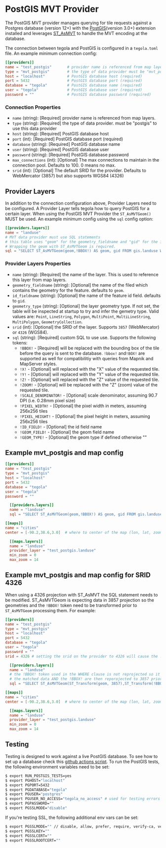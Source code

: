 # PostGIS MVT Provider

The PostGIS MVT provider manages querying for tile requests against a Postgres database (version 12+) with the [PostGIS](http://postgis.net/)(version 3.0+) extension installed and leverages [ST_AsMVT](https://postgis.net/docs/ST_AsMVT.html) to handle the MVT encoding at the database. 

The connection between tegola and PostGIS is configured in a `tegola.toml` file. An example minimum connection config:


```toml
[[providers]]
name = "test_postgis"       # provider name is referenced from map layers (required)
type = "mvt_postgis"        # the type of data provider must be "mvt_postgis" for this data provider (required)
host = "localhost"          # PostGIS database host (required)
port = 5432                 # PostGIS database port (required)
database = "tegola"         # PostGIS database name (required)
user = "tegola"             # PostGIS database user (required)
password = ""               # PostGIS database password (required)
```

### Connection Properties

- `name` (string): [Required] provider name is referenced from map layers.
- `type` (string): [Required] the type of data provider. must be "postgis" to use this data provider
- `host` (string): [Required] PostGIS database host
- `port` (int): [Required] PostGIS database port (required)
- `database` (string): [Required] PostGIS database name
- `user` (string): [Required] PostGIS database user
- `password` (string): [Required] PostGIS database password
- `max_connections` (int): [Optional] The max connections to maintain in the connection pool. Defaults to 100. 0 means no max.
- `srid` (int): [Optional] The default SRID for the provider. Defaults to WebMercator (3857) but also supports WGS84 (4326)

## Provider Layers

In addition to the connection configuration above, Provider Layers need to be configured. A Provider Layer tells tegola how to query PostGIS for a certain layer. When using the PostGIS MVT Provider the `ST_AsMVTGeom()` MUST be used. An example minimum config using the `sql` config option:

```toml
[[providers.layers]]
name = "landuse"
# MVT data provider must use SQL statements
# this table uses "geom" for the geometry_fieldname and "gid" for the id_fieldname so they don't need to be configured
# Wrapping the geom with ST_AsMVTGeom is required. 
sql = "SELECT ST_AsMVTGeom(geom,!BBOX!) AS geom, gid FROM gis.landuse WHERE geom && !BBOX!"
```

### Provider Layers Properties

- `name` (string): [Required] the name of the layer. This is used to reference this layer from map layers.
- `geometry_fieldname` (string): [Optional] the name of the filed which contains the geometry for the feature. defaults to `geom`.
- `id_fieldname` (string): [Optional] the name of the feature id field. defaults to `gid`.
- `geometry_type` (string): [Optional] the layer geometry type. If not set, the table will be inspected at startup to try and infer the gemetry type. Valid values are: `Point`, `LineString`, `Polygon`, `MultiPoint`, `MultiLineString`, `MultiPolygon`, `GeometryCollection`.
- `srid` (int): [Optional] the SRID of the layer. Supports `3857` (WebMercator) or `4326` (WGS84).
- `sql` (string): [Required] custom SQL to use use. Supports the following tokens:
  - `!BBOX!` - [Required] will be replaced with the bounding box of the tile before the query is sent to the database. `!bbox!` and`!BOX!` are supported as well for compatibilitiy with queries from Mapnik and MapServer styles.
  - `!X!` - [Optional] will replaced with the "X" value of the requested tile.
  - `!Y!` - [Optional] will replaced with the "Y" value of the requested tile.
  - `!Z!` - [Optional] will replaced with the "Z" value of the requested tile.
  - `!ZOOM!` - [Optional] will be replaced with the "Z" (zoom) value of the requested tile.
  - `!SCALE_DENOMINATOR!` - [Optional] scale denominator, assuming 90.7 DPI (i.e. 0.28mm pixel size)
  - `!PIXEL_WIDTH!` - [Optional] the pixel width in meters, assuming 256x256 tiles
  - `!PIXEL_HEIGHT!` - [Optional] the pixel height in meters, assuming 256x256 tiles
  - `!ID_FIELD!` - [Optional] the id field name
  - `!GEOM_FIELD!` - [Optional] the geom field name
  - `!GEOM_TYPE!` - [Optional] the geom type if defined otherwise ""

## Example mvt_postgis and map config

```toml
[[providers]]
name = "test_postgis"
type = "mvt_postgis"
host = "localhost"
port = 5432
database = "tegola"
user = "tegola"
password = ""

  [[providers.layers]]
  name = "landuse"
  sql = "SELECT ST_AsMVTGeom(geom,!BBOX!) AS geom, gid FROM gis.landuse WHERE geom && !BBOX!"

[[maps]]
name = "cities"
center = [-90.2,38.6,3.0]  # where to center of the map (lon, lat, zoom)

  [[maps.layers]]
  name = "landuse"
  provider_layer = "test_postgis.landuse"
  min_zoom = 0
  max_zoom = 14
```

## Example mvt_postgis and map config for SRID 4326

When using a 4326 projection with ST_AsMVT the SQL statement needs to be modified. ST_AsMVTGeom is expecting data in 3857 projection so the geometries and the `!BBOX!` token need to be transformed prior to `ST_AsMVTGeom` processing them. For example:

```toml
[[providers]]
name = "test_postgis"
type = "mvt_postgis"
host = "localhost"
port = 5432
database = "tegola"
user = "tegola"
password = ""
srid = 4326 # setting the srid on the provider to 4326 will cause the !BBOX! value to use the 4326 projection.

  [[providers.layers]]
  name = "landuse"
  # the !BBOX! token used in the WHERE clause is not reprojected so it can match 4326 data
  # the matched data AND the !BBOX! are then reporojected to 3857 prior to being passed to ST_AsMVTGeom
  sql = "SELECT ST_AsMVTGeom(ST_Transform(geom, 3857),ST_Transform(!BBOX!,3857)) AS geom, gid FROM gis.landuse WHERE geom && !BBOX!"

[[maps]]
name = "cities"
center = [-90.2,38.6,3.0]  # where to center of the map (lon, lat, zoom)

  [[maps.layers]]
  name = "landuse"
  provider_layer = "test_postgis.landuse"
  min_zoom = 0
  max_zoom = 14

```

## Testing

Testing is designed to work against a live PostGIS database. To see how to set up a database check this [github actions script](https://github.com/go-spatial/tegola/blob/master/.github/worksflows/on_pr_push.yml). To run the PostGIS tests, the following environment variables need to be set:

```bash
$ export RUN_POSTGIS_TESTS=yes
$ export PGHOST="localhost"
$ export PGPORT=5432
$ export PGDATABASE="tegola"
$ export PGUSER="postgres"
$ export PGUSER_NO_ACCESS="tegola_no_access" # used for testing errors when user does not have read permissions on a table
$ export PGPASSWORD=""
$ export PGSSLMODE="disable"
```

If you're testing SSL, the following additional env vars can be set:

```bash
$ export PGSSLMODE="" // disable, allow, prefer, require, verify-ca, verify-full
$ export PGSSLKEY=""
$ export PGSSLCERT=""
$ export PGSSLROOTCERT=""
```
